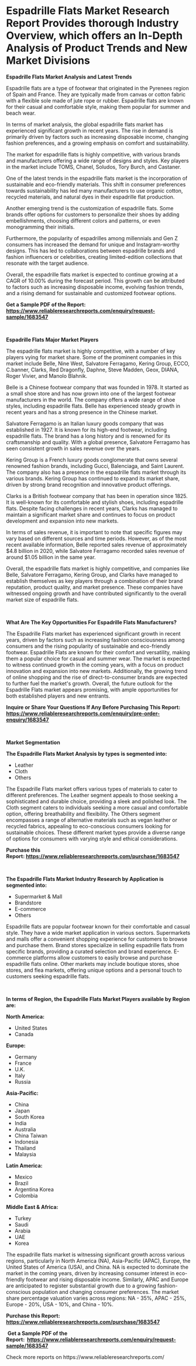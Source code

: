 <p><h1>Espadrille Flats Market Research Report Provides thorough Industry Overview, which offers an In-Depth Analysis of Product Trends and New Market Divisions</h1></p><p><strong>Espadrille Flats Market Analysis and Latest Trends</strong></p>
<p><p>Espadrille flats are a type of footwear that originated in the Pyrenees region of Spain and France. They are typically made from canvas or cotton fabric with a flexible sole made of jute rope or rubber. Espadrille flats are known for their casual and comfortable style, making them popular for summer and beach wear.</p><p>In terms of market analysis, the global espadrille flats market has experienced significant growth in recent years. The rise in demand is primarily driven by factors such as increasing disposable income, changing fashion preferences, and a growing emphasis on comfort and sustainability.</p><p>The market for espadrille flats is highly competitive, with various brands and manufacturers offering a wide range of designs and styles. Key players in the market include TOMS, Chanel, Soludos, Tory Burch, and Castaner.</p><p>One of the latest trends in the espadrille flats market is the incorporation of sustainable and eco-friendly materials. This shift in consumer preferences towards sustainability has led many manufacturers to use organic cotton, recycled materials, and natural dyes in their espadrille flat production.</p><p>Another emerging trend is the customization of espadrille flats. Some brands offer options for customers to personalize their shoes by adding embellishments, choosing different colors and patterns, or even monogramming their initials.</p><p>Furthermore, the popularity of espadrilles among millennials and Gen Z consumers has increased the demand for unique and Instagram-worthy designs. This has led to collaborations between espadrille brands and fashion influencers or celebrities, creating limited-edition collections that resonate with the target audience.</p><p>Overall, the espadrille flats market is expected to continue growing at a CAGR of 10.00% during the forecast period. This growth can be attributed to factors such as increasing disposable income, evolving fashion trends, and a rising demand for sustainable and customized footwear options.</p></p>
<p><strong>Get a Sample PDF of the Report:&nbsp; <a href="https://www.reliableresearchreports.com/enquiry/request-sample/1683547">https://www.reliableresearchreports.com/enquiry/request-sample/1683547</a></strong></p>
<p>&nbsp;</p>
<p><strong>Espadrille Flats Major Market Players</strong></p>
<p><p>The espadrille flats market is highly competitive, with a number of key players vying for market share. Some of the prominent companies in this market include Belle, Nine West, Salvatore Ferragamo, Kering Group, ECCO, C.banner, Clarks, Red Dragonfly, Daphne, Steve Madden, Geox, DIANA, Roger Vivier, and Manolo Blahnik.</p><p>Belle is a Chinese footwear company that was founded in 1978. It started as a small shoe store and has now grown into one of the largest footwear manufacturers in the world. The company offers a wide range of shoe styles, including espadrille flats. Belle has experienced steady growth in recent years and has a strong presence in the Chinese market.</p><p>Salvatore Ferragamo is an Italian luxury goods company that was established in 1927. It is known for its high-end footwear, including espadrille flats. The brand has a long history and is renowned for its craftsmanship and quality. With a global presence, Salvatore Ferragamo has seen consistent growth in sales revenue over the years.</p><p>Kering Group is a French luxury goods conglomerate that owns several renowned fashion brands, including Gucci, Balenciaga, and Saint Laurent. The company also has a presence in the espadrille flats market through its various brands. Kering Group has continued to expand its market share, driven by strong brand recognition and innovative product offerings.</p><p>Clarks is a British footwear company that has been in operation since 1825. It is well-known for its comfortable and stylish shoes, including espadrille flats. Despite facing challenges in recent years, Clarks has managed to maintain a significant market share and continues to focus on product development and expansion into new markets.</p><p>In terms of sales revenue, it is important to note that specific figures may vary based on different sources and time periods. However, as of the most recent available information, Belle reported sales revenue of approximately $4.8 billion in 2020, while Salvatore Ferragamo recorded sales revenue of around $1.05 billion in the same year.</p><p>Overall, the espadrille flats market is highly competitive, and companies like Belle, Salvatore Ferragamo, Kering Group, and Clarks have managed to establish themselves as key players through a combination of their brand reputation, product quality, and market presence. These companies have witnessed ongoing growth and have contributed significantly to the overall market size of espadrille flats.</p></p>
<p>&nbsp;</p>
<p><strong>What Are The Key Opportunities For Espadrille Flats Manufacturers?</strong></p>
<p><p>The Espadrille Flats market has experienced significant growth in recent years, driven by factors such as increasing fashion consciousness among consumers and the rising popularity of sustainable and eco-friendly footwear. Espadrille Flats are known for their comfort and versatility, making them a popular choice for casual and summer wear. The market is expected to witness continued growth in the coming years, with a focus on product innovation and expansion into new markets. Additionally, the growing trend of online shopping and the rise of direct-to-consumer brands are expected to further fuel the market's growth. Overall, the future outlook for the Espadrille Flats market appears promising, with ample opportunities for both established players and new entrants.</p></p>
<p><strong>Inquire or Share Your Questions If Any Before Purchasing This Report: <a href="https://www.reliableresearchreports.com/enquiry/pre-order-enquiry/1683547">https://www.reliableresearchreports.com/enquiry/pre-order-enquiry/1683547</a></strong></p>
<p>&nbsp;</p>
<p><strong>Market Segmentation</strong></p>
<p><strong>The Espadrille Flats Market Analysis by types is segmented into:</strong></p>
<p><ul><li>Leather</li><li>Cloth</li><li>Others</li></ul></p>
<p><p>The Espadrille Flats market offers various types of materials to cater to different preferences. The Leather segment appeals to those seeking a sophisticated and durable choice, providing a sleek and polished look. The Cloth segment caters to individuals seeking a more casual and comfortable option, offering breathability and flexibility. The Others segment encompasses a range of alternative materials such as vegan leather or recycled fabrics, appealing to eco-conscious consumers looking for sustainable choices. These different market types provide a diverse range of options for consumers with varying style and ethical considerations.</p></p>
<p><strong>Purchase this Report:&nbsp;<a href="https://www.reliableresearchreports.com/purchase/1683547">https://www.reliableresearchreports.com/purchase/1683547</a></strong></p>
<p>&nbsp;</p>
<p><strong>The Espadrille Flats Market Industry Research by Application is segmented into:</strong></p>
<p><ul><li>Supermarket & Mall</li><li>Brandstore</li><li>E-commerce</li><li>Others</li></ul></p>
<p><p>Espadrille flats are popular footwear known for their comfortable and casual style. They have a wide market application in various sectors. Supermarkets and malls offer a convenient shopping experience for customers to browse and purchase them. Brand stores specialize in selling espadrille flats from specific brands, providing a curated selection and brand experience. E-commerce platforms allow customers to easily browse and purchase espadrille flats online. Other markets may include boutique stores, shoe stores, and flea markets, offering unique options and a personal touch to customers seeking espadrille flats.</p></p>
<p>&nbsp;</p>
<p><strong>In terms of Region, the Espadrille Flats Market Players available by Region are:</strong></p>
<p>
    <p> <strong> North America: </strong>
        <ul>
            <li>United States</li>
            <li>Canada</li>
        </ul>
        </p> 
    <p> <strong> Europe: </strong>
        <ul>
            <li>Germany</li>
            <li>France</li>
            <li>U.K.</li>
            <li>Italy</li>
            <li>Russia</li>
        </ul>
        </p> 
    <p> <strong> Asia-Pacific: </strong>
        <ul>
            <li>China</li>
            <li>Japan</li>
            <li>South Korea</li>
            <li>India</li>
            <li>Australia</li>
            <li>China Taiwan</li>
            <li>Indonesia</li>
            <li>Thailand</li>
            <li>Malaysia</li>
        </ul>
        </p> 
    <p> <strong> Latin America: </strong>
        <ul>
            <li>Mexico</li>
            <li>Brazil</li>
            <li>Argentina Korea</li>
            <li>Colombia</li>
        </ul>
        </p> 
    <p> <strong> Middle East & Africa: </strong>
        <ul>
            <li>Turkey</li>
            <li>Saudi</li>
            <li>Arabia</li>
            <li>UAE</li>
            <li>Korea</li>
        </ul>
    </p>
    </p>
<p><p>The espadrille flats market is witnessing significant growth across various regions, particularly in North America (NA), Asia-Pacific (APAC), Europe, the United States of America (USA), and China. NA is expected to dominate the market in the coming years, driven by increasing consumer interest in eco-friendly footwear and rising disposable income. Similarly, APAC and Europe are anticipated to register substantial growth due to a growing fashion-conscious population and changing consumer preferences. The market share percentage valuation varies across regions: NA - 35%, APAC - 25%, Europe - 20%, USA - 10%, and China - 10%.</p></p>
<p><strong>Purchase this Report: <a href="https://www.reliableresearchreports.com/purchase/1683547">https://www.reliableresearchreports.com/purchase/1683547</a></strong></p>
<p>&nbsp;<strong>Get a Sample PDF of the Report:&nbsp;&nbsp;<a href="https://www.reliableresearchreports.com/enquiry/request-sample/1683547">https://www.reliableresearchreports.com/enquiry/request-sample/1683547</a></strong></p>
<p><strong></strong></p>
<p>Check more reports on https://www.reliableresearchreports.com/</p>